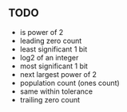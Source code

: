 TODO
----
- is power of 2
- leading zero count
- least significant 1 bit
- log2 of an integer
- most significant 1 bit
- next largest power of 2
- population count (ones count)
- same within tolerance
- trailing zero count
